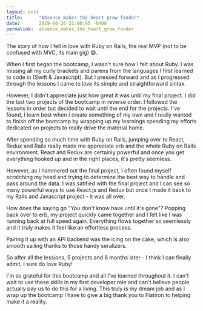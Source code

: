 ```yaml
---
layout: post
title:      "Absence makes the heart grow fonder"
date:       2019-06-26 21:00:05 -0400
permalink:  absence_makes_the_heart_grow_fonder
---
```



The story of how I fell in love with Ruby on Rails, the real MVP (not to be confused with MVC, its main gig) 😄. 

When I first began the bootcamp, I wasn't sure how I felt about Ruby. I was missing all my curly brackets and parens from the languages I first learned to code in (Swift & Javascript). But I pressed forward and as I progressed through the lessons I came to love its simple and straightforward sintax. 

However, I didn't appreciate just how great it was until my final project. I did the last two projects of the bootcamp in reverse order. I followed the lessons in order but decided to wait until the end for the projects. I've found, I learn best when I create something of my own and I really wanted to finish off the bootcamp by wrapping up my learnings spending my efforts dedicated on projects to really drive the material home. 

After spending so much time with Ruby on Rails, jumping over to React, Redux and Rails really made me appreciate erb and the whole Ruby on Rails environment. React and Redux are certainly powerful and once you get everything hooked up and in the right places, it's pretty seemless. 

However, as I hammered out the final project, I often found myself scratching my head and trying to determine the best way to handle and pass around the data. I was satified with the final project and I can see so many powerful ways to use React.js and Redux but once I made it back to my Rails and Javascript project - it was all over. 

How does the saying go "You don't know have until it's gone"? Popping back over to erb, my project quickly came together and I felt like I was running back at full speed again. Everything flows together so seemlessly and it truly makes it feel like an effortless process. 

Pairing it up with an API backend was the icing on the cake, which is also smooth sailing thanks to those handy seralizers. 

So after all the lessions, 5 projects and 6 months later - I think I can finally admit, I sure do love Ruby! 

I'm so grateful for this bootcamp and all I've learned throughout it. I can't wait to use these skills in my first developer role and can't believe people actually pay us to do this for a living. This truly is my dream job and as I wrap up the bootcamp I have to give a big thank you to Flatiron to helping make it a reality. 
